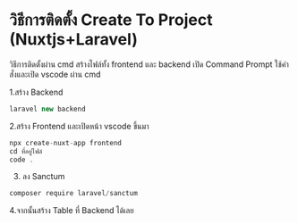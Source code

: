 # วิธีการติดตั้ง Create To Project (Nuxtjs+Laravel)

วิธีการติดตั้งผ่าน cmd สร้างไฟล์ทั้ง frontend และ backend
เปิด Command Prompt ใช้คำสั่งและเปิด vscode ผ่าน cmd

1.สร้าง Backend
```java
laravel new backend
```

2.สร้าง Frontend และเปิดหน้า vscode ขึ้นมา
```java
npx create-nuxt-app frontend
cd ที่อยู่ไฟล์
code .
```

3. ลง Sanctum
```java
composer require laravel/sanctum
```

4.จากนั้นสร้าง Table ที่ Backend ได้เลย


